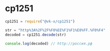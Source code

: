 # cp1251

```JavaScript
cp1251 = require("@vk-x/cp1251")

str = "http%3A%2F%2F%F0%EE%F1%F1%E8%FF.%F0%F4"
decoded = cp1251.decode(str)

console.log(decoded) // http://россия.рф
```
